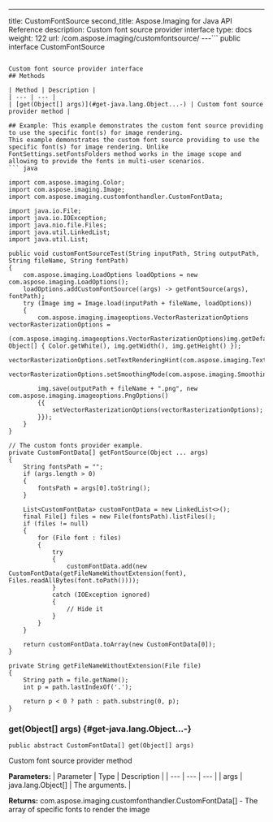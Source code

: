 ---
title: CustomFontSource
second_title: Aspose.Imaging for Java API Reference
description: Custom font source provider interface
type: docs
weight: 122
url: /com.aspose.imaging/customfontsource/
---```
public interface CustomFontSource
```

Custom font source provider interface
## Methods

| Method | Description |
| --- | --- |
| [get(Object[] args)](#get-java.lang.Object...-) | Custom font source provider method |

## Example: This example demonstrates the custom font source providing to use the specific font(s) for image rendering.
This example demonstrates the custom font source providing to use the specific font(s) for image rendering. Unlike FontSettings.setFontsFolders method works in the image scope and allowing to provide the fonts in multi-user scenarios.
``` java
            
import com.aspose.imaging.Color;
import com.aspose.imaging.Image;
import com.aspose.imaging.customfonthandler.CustomFontData;

import java.io.File;
import java.io.IOException;
import java.nio.file.Files;
import java.util.LinkedList;
import java.util.List;
            
public void customFontSourceTest(String inputPath, String outputPath, String fileName, String fontPath)
{
    com.aspose.imaging.LoadOptions loadOptions = new com.aspose.imaging.LoadOptions();
    loadOptions.addCustomFontSource((args) -> getFontSource(args), fontPath);
    try (Image img = Image.load(inputPath + fileName, loadOptions))
    {
        com.aspose.imaging.imageoptions.VectorRasterizationOptions vectorRasterizationOptions =
                (com.aspose.imaging.imageoptions.VectorRasterizationOptions)img.getDefaultOptions(new Object[] { Color.getWhite(), img.getWidth(), img.getHeight() });
        vectorRasterizationOptions.setTextRenderingHint(com.aspose.imaging.TextRenderingHint.SingleBitPerPixel);
        vectorRasterizationOptions.setSmoothingMode(com.aspose.imaging.SmoothingMode.None);

        img.save(outputPath + fileName + ".png", new com.aspose.imaging.imageoptions.PngOptions()
        {{
            setVectorRasterizationOptions(vectorRasterizationOptions);
        }});
    }
}

// The custom fonts provider example. 
private CustomFontData[] getFontSource(Object ... args)
{
    String fontsPath = "";
    if (args.length > 0)
    {
        fontsPath = args[0].toString();
    }

    List<CustomFontData> customFontData = new LinkedList<>();
    final File[] files = new File(fontsPath).listFiles();
    if (files != null)
    {
        for (File font : files)
        {
            try
            {
                customFontData.add(new CustomFontData(getFileNameWithoutExtension(font), Files.readAllBytes(font.toPath())));
            }
            catch (IOException ignored)
            {
                // Hide it
            }
        }
    }

    return customFontData.toArray(new CustomFontData[0]);
}

private String getFileNameWithoutExtension(File file)
{
    String path = file.getName();
    int p = path.lastIndexOf('.');

    return p < 0 ? path : path.substring(0, p);
}
```

### get(Object[] args) {#get-java.lang.Object...-}
```
public abstract CustomFontData[] get(Object[] args)
```


Custom font source provider method

**Parameters:**
| Parameter | Type | Description |
| --- | --- | --- |
| args | java.lang.Object[] | The arguments. |

**Returns:**
com.aspose.imaging.customfonthandler.CustomFontData[] - The array of specific fonts to render the image
